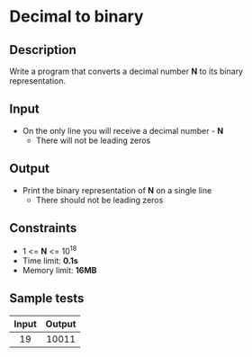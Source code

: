 # Decimal to binary

## Description
Write a program that converts a decimal number **N** to its binary representation.

## Input
- On the only line you will receive a decimal number - **N**
  - There will not be leading zeros

## Output
- Print the binary representation of **N** on a single line
  - There should not be leading zeros

## Constraints
- 1 <= **N** <= 10<sup>18</sup>
- Time limit: **0.1s**
- Memory limit: **16MB**

## Sample tests

| Input | Output |
|:-----:|:------:|
| 19    | 10011  |


